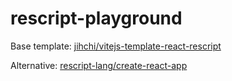 # rescript-playground

Base template: [jihchi/vitejs-template-react-rescript](https://github.com/jihchi/vitejs-template-react-rescript)

Alternative: [rescript-lang/create-react-app](https://github.com/rescript-lang/create-rescript-app)
